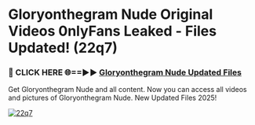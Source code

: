 # Gloryonthegram Nude Original Videos 0nlyFans Leaked - Files Updated! (22q7)

<h3>🔴 CLICK HERE 🌐==►► <a href="https://tinyurl.com/y5r63du9" rel="nofollow">Gloryonthegram Nude Updated Files</a></h3>

Get Gloryonthegram Nude and all content. Now you can access all videos and pictures of Gloryonthegram Nude. New Updated Files 2025!

[![22q7](https://i.imgur.com/UVo9nyh.gif)](https://tinyurl.com/y5r63du9)